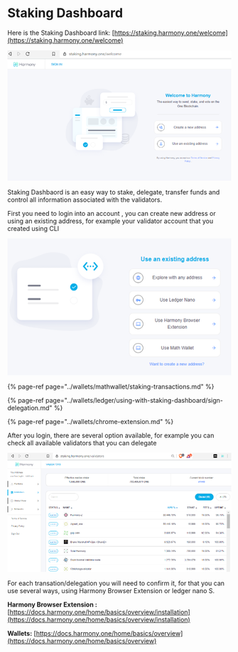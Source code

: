 # Staking Dashboard

Here is the Staking Dashboard link:  [https://staking.harmony.one/welcome](https://staking.harmony.one/welcome)

![](../.gitbook/assets/image%20%28119%29.png)

Staking Dashbaord is an easy way to stake, delegate, transfer funds and control all information associated with the validators.

First you need to login into an account , you can create new address or using an existing address, for example your validator account that you created using CLI

![](../.gitbook/assets/image%20%2865%29.png)

{% page-ref page="../wallets/mathwallet/staking-transactions.md" %}

{% page-ref page="../wallets/ledger/using-with-staking-dashboard/sign-delegation.md" %}

{% page-ref page="../wallets/chrome-extension.md" %}



After you login, there are several option available, for example you can check all available validators that you can delegate

![](../.gitbook/assets/image%20%2885%29.png)

For each transation/delegation you will need to confirm it, for that you can use several ways, using Harmony Browser Extension or ledger nano S.

**Harmony Browser Extension :** [https://docs.harmony.one/home/basics/overview/installation](https://docs.harmony.one/home/basics/overview/installation)

**Wallets:** [https://docs.harmony.one/home/basics/overview](https://docs.harmony.one/home/basics/overview)

